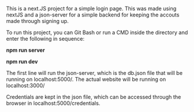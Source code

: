 This is a next.JS project for a simple login page. This was made using nextJS and a json-server for a simple backend for keeping the accouts made through signing up.

To run this project, you can Git Bash or run a CMD inside the directory and enter the following in sequence:

**npm run server**

**npm run dev**

The first line will run the json-server, which is the db.json file that will be running on localhost:5000/. The actual website will be running on localhost:3000/

Credentials are kept in the json file, which can be accessed through the browser in localhost:5000/credentials.

